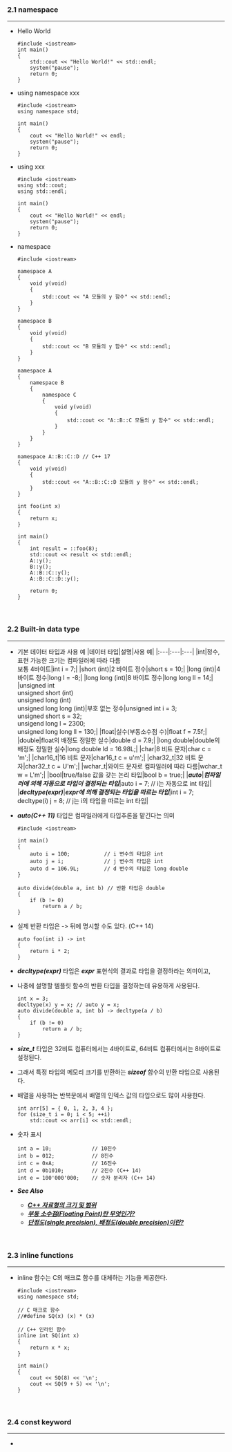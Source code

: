 ### 2.1 namespace
---
- Hello World
    ```
    #include <iostream>
    int main()
    {
        std::cout << "Hello World!" << std::endl;
        system("pause");
        return 0;
    }
    ```
- using namespace xxx
    ```
    #include <iostream>
    using namespace std;

    int main()
    {
        cout << "Hello World!" << endl;
        system("pause");
        return 0;
    }
    ```
- using xxx
    ```
    #include <iostream>
    using std::cout;
    using std::endl;

    int main()
    {
        cout << "Hello World!" << endl;
        system("pause");
        return 0;
    }
    ```
- namespace
    ```
    #include <iostream>

    namespace A
    {
        void y(void)
        {
            std::cout << "A 모듈의 y 함수" << std::endl;
        }
    }

    namespace B
    {
        void y(void)
        {
            std::cout << "B 모듈의 y 함수" << std::endl;
        }
    }

    namespace A
    {
        namespace B
        {
            namespace C
            {
                void y(void)
                {
                    std::cout << "A::B::C 모듈의 y 함수" << std::endl;
                }
            }
        }
    }

    namespace A::B::C::D // C++ 17
    {
        void y(void)
        {
            std::cout << "A::B::C::D 모듈의 y 함수" << std::endl;
        }
    }

    int foo(int x)
    {
        return x;
    }

    int main()
    {
        int result = ::foo(8);
        std::cout << result << std::endl;
        A::y();
        B::y();
        A::B::C::y();
        A::B::C::D::y();

        return 0;
    }
    ```


　

### 2.2 Built-in data type
---
- 기본 데이터 타입과 사용 예
    |데이터 타입|설명|사용 예|
    |:---|:---|:---|
    |int|정수, 표현 가능한 크기는 컴파일러에 따라 다름<br>보통 4바이트|int i = 7;|
    |short (int)|2 바이트 정수|short s = 10;|
    |long (int)|4 바이트 정수|long l = -8;|
    |long long (int)|8 바이트 정수|long long ll = 14;|
    |unsigned int<br>unsigned short (int)<br>unsigned long (int)<br>unsigned long long (int)|부호 없는 정수|unsigned int i = 3;<br>unsigned short s = 32;<br>unsigend long l = 2300;<br>unsigned long long ll = 130;|
    |float|실수(부동소수점 수)|float f = 7.5f;|
    |double|float의 배정도 정밀한 실수|double d = 7.9;|
    |long double|double의 배정도 정밀한 실수|long double ld = 16.98L;|
    |char|8 비트 문자|char c = 'm';|
    |char16_t|16 비트 문자|char16_t c = u'm';|
    |char32_t|32 비트 문자|char32_t c = U'm';|
    |wchar_t|와이드 문자로 컴파일러에 따라 다름|wchar_t w = L'm';|
    |bool|true/false 값을 갖는 논리 타입|bool b = true;|
    |***auto***|***컴파일러에 의해 자동으로 타입이 결정되는 타입***|auto i = 7; // i는 자동으로 int 타입|
    |***decltype(expr)***|***expr에 의해 결정되는 타입을 따르는 타입***|int i = 7;<br>decltype(i) j = 8; // j는 i의 타입을 따르는 int 타입|

- ***auto(C++ 11)*** 타입은 컴파일러에게 타입추론을 맡긴다는 의미
    ```
    #include <iostream>

    int main()
    {
        auto i = 100;           // i 변수의 타입은 int
        auto j = i;             // j 변수의 타입은 int
        auto d = 106.9L;        // d 변수의 타입은 long double
    }

    auto divide(double a, int b) // 반환 타입은 double
    {
        if (b != 0)
            return a / b;
    }
    ```
- 실제 반환 타입은 -> 뒤에 명시할 수도 있다. (C++ 14)
    ```
    auto foo(int i) -> int
    {
        return i * 2;
    }
    ```
- ***decltype(expr)*** 타입은 ***expr*** 표현식의 결과로 타입을 결정하라는 의미이고,
- 나중에 설명할 템플릿 함수의 반환 타입을 결정하는데 유용하게 사용된다.
    ```
    int x = 3;
    decltype(x) y = x; // auto y = x;
    auto divide(double a, int b) -> decltype(a / b)
    {
        if (b != 0)
            return a / b;
    }
    ```
- ***size_t*** 타입은 32비트 컴퓨터에서는 4바이트로, 64비트 컴퓨터에서는 8바이트로 설정된다.
- 그래서 특정 타입의 메모리 크기를 반환하는 ***sizeof*** 함수의 반환 타입으로 사용된다.
- 배열을 사용하는 반복문에서 배열의 인덱스 값의 타입으로도 많이 사용한다.
    ```
    int arr[5] = { 0, 1, 2, 3, 4 };
    for (size_t i = 0; i < 5; ++i)
        std::cout << arr[i] << std::endl;
    ```
- 숫자 표시
    ```
    int a = 10;             // 10진수
    int b = 012;            // 8진수
    int c = 0xA;            // 16진수
    int d = 0b1010;         // 2진수 (C++ 14)
    int e = 100'000'000;    // 숫자 분리자 (C++ 14)
    ```
- ***See Also***
    - [***C++ 자료형의 크기 및 범위***](https://myblog.opendocs.co.kr/archives/1230)
    - [***부동 소수점(Floating Point)란 무엇인가?***](https://steemit.com/kr/@modolee/floating-point)
    - [***단정도(single precision), 배정도(double precision)이란?***](https://whatisthenext.tistory.com/146)


　

### 2.3 inline functions
---
- inline 함수는 C의 매크로 함수를 대체하는 기능을 제공한다.
    ```
    #include <iostream>
    using namespace std;

    // C 매크로 함수
    //#define SQ(x) (x) * (x)

    // C++ 인라인 함수
    inline int SQ(int x)
    {
        return x * x;
    }

    int main()
    {
        cout << SQ(8) << '\n';
        cout << SQ(9 + 5) << '\n';
    }
    ```


　

### 2.4 const keyword
---
- 

